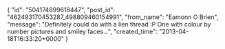  {
   "id": "504174899618447",
   "post_id": "462493170453287_498809460154991",
   "from_name": "Eamonn O Brien",
   "message": "Definitely could do with a lien thread :P One with colour by number pictures and smiley faces...",
   "created_time": "2013-04-18T16:33:20+0000"
 }
